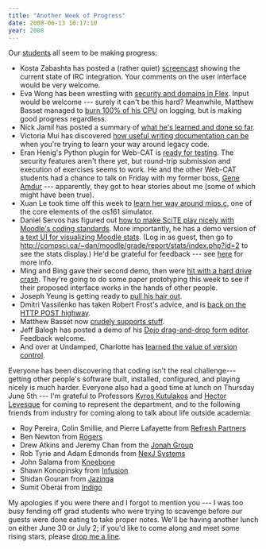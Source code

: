 ```yaml
---
title: "Another Week of Progress"
date: 2008-06-13 10:17:10
year: 2008
---
```

Our <a href="https://stanley.cdf.toronto.edu/drproject/csc49x/2008summer">students</a> all seem to be making progress:
<ul>
	<li>Kosta Zabashta has posted a (rather quiet) <a href="http://drprojectirc.wordpress.com/2008/06/13/current-state/">screencast</a> showing the current state of IRC integration. Your comments on the user interface would be very welcome.</li>
	<li>Eva Wong has been wrestling with <a href="http://iwa-wong.livejournal.com/2382.html">security and domains in Flex</a>. Input would be welcome --- surely it can't be this hard? Meanwhile, Matthew Basset managed to <a href="http://mbasset.wordpress.com/2008/06/13/steady-as-she-goes/">burn 100% of his CPU</a> on logging, but is making good progress regardless.</li>
	<li>Nick Jamil has posted a summary of <a href="http://nickjamil.livejournal.com/9932.html">what he's learned and done so far</a>.</li>
	<li>Victoria Mui has discovered <a href="http://idea021.wordpress.com/2008/06/13/document-me/">how useful writing documentation can be</a> when you're trying to learn your way around legacy code.</li>
	<li>Eran Henig's Python plugin for Web-CAT is <a href="http://summerwebcat.wordpress.com/2008/06/13/blooming-time/">ready for testing</a>. The security features aren't there yet, but round-trip submission and execution of exercises seems to work. He and the other Web-CAT students had a chance to talk on Friday with my former boss, <a href="http://www.nevex.com/">Gene Amdur</a> --- apparently, they got to hear stories about me (some of which might have been true).</li>
	<li>Xuan Le took time off this week to <a href="http://os161viz.blogspot.com/2008/06/week-5-is-it.html">learn her way around mips.c</a>, one of the core elements of the os161 simulator.</li>
	<li>Daniel Servos has figured out <a href="http://hackerdan.com/programing/making-scite-play-nice-with-moodles-coding-guide-lines/">how to make SciTE play nicely with Moodle's coding standards</a>. More importantly, he has a demo version of <a href="http://compsci.ca/~dan/moodle/">a text UI for visualizing Moodle stats</a>.  (Log in as guest, then go to <a href="http://compsci.ca/~dan/moodle/grade/report/stats/index.php?id=2">http://compsci.ca/~dan/moodle/grade/report/stats/index.php?id=2</a> to see the stats display.)  He'd be grateful for feedback --- see <a href="http://hackerdan.com/programing/cvs-demo-and-a-bug/">here</a> for more info.</li>
	<li>Ming and Bing gave their second demo, then were <a href="http://pipe3f.wordpress.com/2008/06/15/blasted-back-to-the-stone-ages/">hit with a hard drive crash</a>. They're going to do some paper prototyping this week to see if their proposed interface works in the hands of other people.</li>
	<li>Joseph Yeung is getting ready to <a href="http://openafsmmc.wordpress.com/2008/06/16/crashes/">pull his hair out</a>.</li>
	<li>Dmitri Vassilenko has taken Robert Frost's advice, and is <a href="http://slashid.wordpress.com/2008/06/17/the-final-stretch/">back on the HTTP POST highway</a>.</li>
	<li>Matthew Basset now <a href="http://mbasset.wordpress.com/2008/06/16/it-lives/">crudely supports stuff</a>.</li>
	<li>Jeff Balogh has posted a demo of his <a href="http://dojotoolkit.org/2008/06/17/whats-going-dnd-form-editor-land">Dojo drag-and-drop form editor</a>. Feedback welcome.</li>
	<li>And over at Undamped, Charlotte has <a href="http://undamped.blogspot.com/2008/06/optimization.html">learned the value of version control</a>.</li>
</ul>
Everyone has been discovering that coding isn't the real challenge---getting other people's software built, installed, configured, and playing nicely is much harder. Everyone also had a good time at lunch on Thursday June 5th --- I'm grateful to Professors <a href="http://www.cs.toronto.edu/~kyros/">Kyros Kutulakos</a> and <a href="http://www.cs.toronto.edu/~hector/">Hector Levesque</a> for coming to represent the department, and to the following friends from industry for coming along to talk about life outside academia:
<ul>
	<li>Roy Pereira, Colin Smillie, and Pierre Lafayette from <a href="http://refreshpartners.com">Refresh Partners</a></li>
	<li>Ben Newton from <a href="http://www.rogers.com">Rogers</a></li>
	<li>Drew Atkins and Jeremy Chan from the <a href="http://www.jonahgroup.com">Jonah Group</a></li>
	<li>Rob Tyrie and Adam Edmonds from <a href="http://www.nexjsystems.com">NexJ Systems</a></li>
	<li>John Salama from <a href="http://www.kneebone.com">Kneebone</a></li>
	<li>Shawn Konopinsky from <a href="http://www.infusion.com">Infusion</a></li>
	<li>Shidan Gouran from <a href="http://www.jazinga.com">Jazinga</a></li>
	<li>Sumit Oberai from <a href="http://www.indigo.ca">Indigo</a></li>
</ul>
My apologies if you were there and I forgot to mention you --- I was too busy fending off grad students who were trying to scavenge before our guests were done eating to take proper notes. We'll be having another lunch on either June 30 or July 2; if you'd like to come along and meet some rising stars, please <a href="mailto:gvwilson@cs.toronto.edu">drop me a line</a>.
